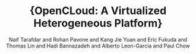 ---
ENTRYTYPE: misc
ID: tarafdar:texpo2015
author: 'Naif Tarafdar and Rohan Pavone and Kang Jie Yuan

  and Eric Fukuda and Thomas Lin and Hadi Bannazadeh and

  Alberto Leon-Garcia and Paul Chow'
howpublished: 'The CMC Microsystems 2015 Annual Symposium

  TEXPO Demonstration'
month: sep
title: '{OpenCLoud:  A Virtualized Heterogeneous Platform}'
year: '2015'
---